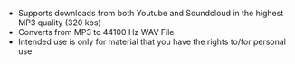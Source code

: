 * Supports downloads from both Youtube and Soundcloud in the highest MP3 quality (320 kbs)
* Converts from MP3 to 44100 Hz WAV File
* Intended use is only for material that you have the rights to/for personal use
